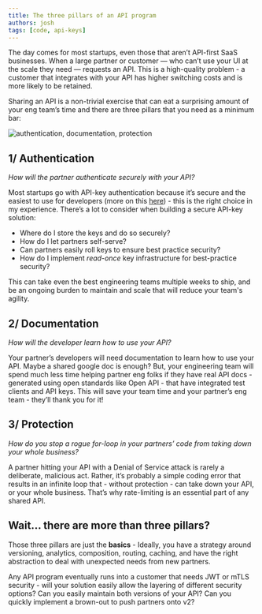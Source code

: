 ```yaml
---
title: The three pillars of an API program
authors: josh
tags: [code, api-keys]
---
```


The day comes for most startups, even those that aren’t API-first SaaS businesses. When a large partner or customer — who can’t use your UI at the scale they need — requests an API. This is a high-quality problem - a customer that integrates with your API has higher switching costs and is more likely to be retained.

Sharing an API is a non-trivial exercise that can eat a surprising amount of your eng team’s time and there are three pillars that you need as a minimum bar:

![authentication, documentation, protection](./three-legged-stool.png)

## 1/ Authentication

_How will the partner authenticate securely with your API?_

Most startups go with API-key authentication because it’s secure and the easiest to use for developers (more on this [here](https://zuplo.com/blog/2022/05/03/you-should-be-using-api-keys)) - this is the right choice in my experience. There’s a lot to consider when building a secure API-key solution:

- Where do I store the keys and do so securely?
- How do I let partners self-serve?
- Can partners easily roll keys to ensure best practice security?
- How do I implement _read-once_ key infrastructure for best-practice security?

This can take even the best engineering teams multiple weeks to ship, and be an ongoing burden to maintain and scale that will reduce your team's agility.

## 2/ Documentation

_How will the developer learn how to use your API?_

Your partner’s developers will need documentation to learn how to use your API. Maybe a shared google doc is enough? But, your engineering team will spend much less time helping partner eng folks if they have real API docs - generated using open standards like Open API - that have integrated test clients and API keys. This will save your team time and your partner’s eng team - they’ll thank you for it!

## 3/ Protection

_How do you stop a rogue for-loop in your partners’ code from taking down your whole business?_

A partner hitting your API with a Denial of Service attack is rarely a deliberate, malicious act. Rather, it’s probably a simple coding error that results in an infinite loop that - without protection - can take down your API, or your whole business. That’s why rate-limiting is an essential part of any shared API.

## Wait... there are more than three pillars?

Those three pillars are just the **basics** - Ideally, you have a strategy around versioning, analytics, composition, routing, caching, and have the right abstraction to deal with unexpected needs from new partners.

Any API program eventually runs into a customer that needs JWT or mTLS security - will your solution easily allow the layering of different security options? Can you easily maintain both versions of your API? Can you quickly implement a brown-out to push partners onto v2?
